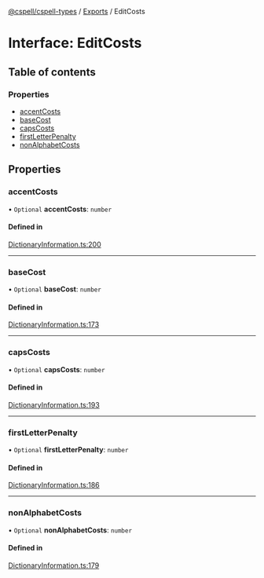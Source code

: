 [@cspell/cspell-types](../README.md) / [Exports](../modules.md) / EditCosts

# Interface: EditCosts

## Table of contents

### Properties

- [accentCosts](EditCosts.md#accentcosts)
- [baseCost](EditCosts.md#basecost)
- [capsCosts](EditCosts.md#capscosts)
- [firstLetterPenalty](EditCosts.md#firstletterpenalty)
- [nonAlphabetCosts](EditCosts.md#nonalphabetcosts)

## Properties

### accentCosts

• `Optional` **accentCosts**: `number`

#### Defined in

[DictionaryInformation.ts:200](https://github.com/streetsidesoftware/cspell/blob/6865ad5/packages/cspell-types/src/DictionaryInformation.ts#L200)

___

### baseCost

• `Optional` **baseCost**: `number`

#### Defined in

[DictionaryInformation.ts:173](https://github.com/streetsidesoftware/cspell/blob/6865ad5/packages/cspell-types/src/DictionaryInformation.ts#L173)

___

### capsCosts

• `Optional` **capsCosts**: `number`

#### Defined in

[DictionaryInformation.ts:193](https://github.com/streetsidesoftware/cspell/blob/6865ad5/packages/cspell-types/src/DictionaryInformation.ts#L193)

___

### firstLetterPenalty

• `Optional` **firstLetterPenalty**: `number`

#### Defined in

[DictionaryInformation.ts:186](https://github.com/streetsidesoftware/cspell/blob/6865ad5/packages/cspell-types/src/DictionaryInformation.ts#L186)

___

### nonAlphabetCosts

• `Optional` **nonAlphabetCosts**: `number`

#### Defined in

[DictionaryInformation.ts:179](https://github.com/streetsidesoftware/cspell/blob/6865ad5/packages/cspell-types/src/DictionaryInformation.ts#L179)

